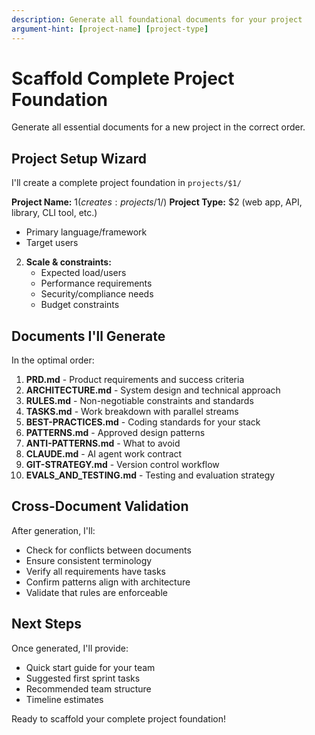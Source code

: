 ```yaml
---
description: Generate all foundational documents for your project
argument-hint: [project-name] [project-type]
---
```


# Scaffold Complete Project Foundation

Generate all essential documents for a new project in the correct order.

## Project Setup Wizard

I'll create a complete project foundation in `projects/$1/`

**Project Name:** $1 (creates: projects/$1/)
**Project Type:** $2 (web app, API, library, CLI tool, etc.)
   - Primary language/framework
   - Target users

2. **Scale & constraints:**
   - Expected load/users
   - Performance requirements
   - Security/compliance needs
   - Budget constraints

## Documents I'll Generate

In the optimal order:

1. **PRD.md** - Product requirements and success criteria
2. **ARCHITECTURE.md** - System design and technical approach
3. **RULES.md** - Non-negotiable constraints and standards
4. **TASKS.md** - Work breakdown with parallel streams
5. **BEST-PRACTICES.md** - Coding standards for your stack
6. **PATTERNS.md** - Approved design patterns
7. **ANTI-PATTERNS.md** - What to avoid
8. **CLAUDE.md** - AI agent work contract
9. **GIT-STRATEGY.md** - Version control workflow
10. **EVALS_AND_TESTING.md** - Testing and evaluation strategy

## Cross-Document Validation

After generation, I'll:
- Check for conflicts between documents
- Ensure consistent terminology
- Verify all requirements have tasks
- Confirm patterns align with architecture
- Validate that rules are enforceable

## Next Steps

Once generated, I'll provide:
- Quick start guide for your team
- Suggested first sprint tasks
- Recommended team structure
- Timeline estimates

Ready to scaffold your complete project foundation!